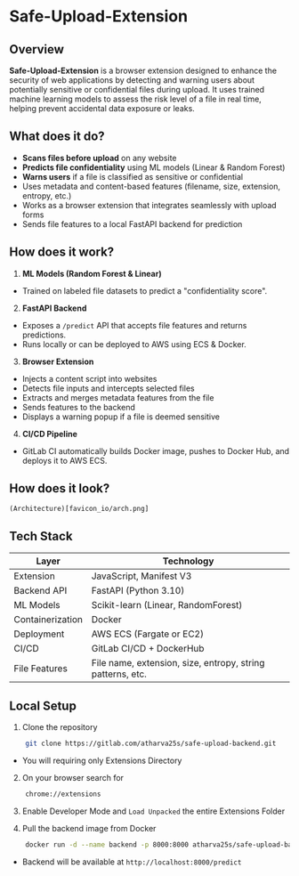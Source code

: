 # Safe-Upload-Extension

## Overview

**Safe-Upload-Extension** is a browser extension designed to enhance the security of web applications by detecting and warning users about potentially sensitive or confidential files during upload. It uses trained machine learning models to assess the risk level of a file in real time, helping prevent accidental data exposure or leaks.


## What does it do?

-  **Scans files before upload** on any website
-  **Predicts file confidentiality** using ML models (Linear & Random Forest)
-  **Warns users** if a file is classified as sensitive or confidential
-  Uses metadata and content-based features (filename, size, extension, entropy, etc.)
-  Works as a browser extension that integrates seamlessly with upload forms
-  Sends file features to a local FastAPI backend for prediction


## How does it work?

1.  **ML Models (Random Forest & Linear)**  
   - Trained on labeled file datasets to predict a "confidentiality score".

2.  **FastAPI Backend**  
   - Exposes a `/predict` API that accepts file features and returns predictions.
   - Runs locally or can be deployed to AWS using ECS & Docker.

3.  **Browser Extension**  
   - Injects a content script into websites
   - Detects file inputs and intercepts selected files
   - Extracts and merges metadata features from the file
   - Sends features to the backend
   - Displays a warning popup if a file is deemed sensitive

4.  **CI/CD Pipeline**  
   - GitLab CI automatically builds Docker image, pushes to Docker Hub, and deploys it to AWS ECS.

## How does it look?
    (Architecture)[favicon_io/arch.png]

## Tech Stack

| Layer             | Technology                       |
|-------------------|----------------------------------|
|  Extension        | JavaScript, Manifest V3          |
|  Backend API      | FastAPI (Python 3.10)            |
|  ML Models        | Scikit-learn (Linear, RandomForest) |
|  Containerization | Docker                           |
|  Deployment       | AWS ECS (Fargate or EC2)         |
|  CI/CD            | GitLab CI/CD + DockerHub         |
|  File Features    | File name, extension, size, entropy, string patterns, etc. |



## Local Setup

1. Clone the repository
```bash
    git clone https://gitlab.com/atharva25s/safe-upload-backend.git
```
- You will requiring only Extensions Directory

2. On your browser search for
```bash
    chrome://extensions
```

3. Enable Developer Mode and `Load Unpacked` the entire Extensions Folder


3. Pull the backend image from Docker
```bash
    docker run -d --name backend -p 8000:8000 atharva25s/safe-upload-backend:latest
```

- Backend will be available at
`http://localhost:8000/predict`




